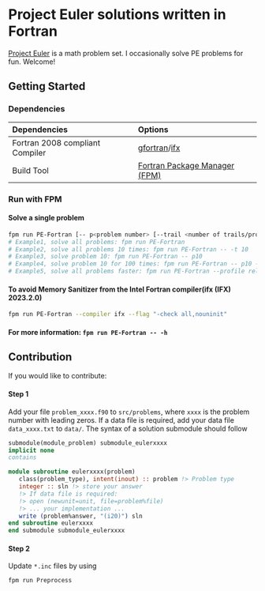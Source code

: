 # Project Euler solutions written in Fortran

[Project Euler](https://projecteuler.net/about) is a math problem set. I occasionally solve PE problems for fun. Welcome!

## Getting Started

### Dependencies

| Dependencies          | Options               |
|:----------------------|:----------------------|
| Fortran 2008 compliant Compiler      | [gfortran](https://gcc.gnu.org/wiki/GFortran)/[ifx](https://www.intel.com/content/www/us/en/developer/tools/oneapi/fortran-compiler.html#gs.lki8b0) |
| Build Tool            | [Fortran Package Manager (FPM)](https://github.com/fortran-lang/fpm) |

### Run with FPM
#### Solve a single problem
```bash
fpm run PE-Fortran [-- p<problem number> [--trail <number of trails/problem>]]
# Example1, solve all problems: fpm run PE-Fortran
# Example2, solve all problems 10 times: fpm run PE-Fortran -- -t 10
# Example3, solve problem 10: fpm run PE-Fortran -- p10
# Example4, solve problem 10 for 100 times: fpm run PE-Fortran -- p10 -t 100
# Example5, solve all problems faster: fpm run PE-Fortran --profile release
```
#### To avoid Memory Sanitizer from the Intel Fortran compiler(ifx (IFX) 2023.2.0)
```bash
fpm run PE-Fortran --compiler ifx --flag "-check all,nouninit"
```
#### For more information: `fpm run PE-Fortran -- -h`

## Contribution
If you would like to contribute:
#### Step 1
Add your file `problem_xxxx.f90` to `src/problems`, where `xxxx` is the problem number with leading zeros. If a data file is required, add your data file `data_xxxx.txt` to `data/`. The syntax of a solution submodule should follow
```fortran
submodule(module_problem) submodule_eulerxxxx
implicit none
contains

module subroutine eulerxxxx(problem)
   class(problem_type), intent(inout) :: problem !> Problem type
   integer :: sln !> store your answer
   !> If data file is required:
   !> open (newunit=unit, file=problem%file)
   !> ... your implementation ...
   write (problem%answer, "(i20)") sln
end subroutine eulerxxxx
end submodule submodule_eulerxxxx
```

#### Step 2
Update `*.inc` files by using 
```bash
fpm run Preprocess
```